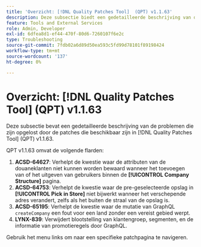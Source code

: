 ```yaml
---
title: 'Overzicht: [!DNL Quality Patches Tool]  (QPT) v1.1.63'
description: Deze subsectie biedt een gedetailleerde beschrijving van de problemen die zijn opgelost door de patches die beschikbaar zijn in  [!DNL Quality Patches Tool]  (QPT) v1.1.63.
feature: Tools and External Services
role: Admin, Developer
exl-id: 6dfea8d1-ef44-470f-80d6-7260107f6e2c
type: Troubleshooting
source-git-commit: 7fdb02a6d89d50ea593c5fd99d78101f89198424
workflow-type: tm+mt
source-wordcount: '137'
ht-degree: 0%

---
```


# Overzicht: [!DNL Quality Patches Tool] (QPT) v1.1.63

Deze subsectie bevat een gedetailleerde beschrijving van de problemen die zijn opgelost door de patches die beschikbaar zijn in [!DNL Quality Patches Tool] (QPT) v1.1.63.

QPT v1.1.63 omvat de volgende flarden:

1. **ACSD-64627**: Verhelpt de kwestie waar de attributen van de douaneklanten niet kunnen worden bewaard wanneer het toevoegen van of het uitgeven van gebruikers binnen de **[!UICONTROL Company Structure]** pagina.
1. **ACSD-64753**: Verhelpt de kwestie waar de pre-geselecteerde opslag in **[!UICONTROL Pick in Store]** niet bijwerkt wanneer het verschepende adres verandert, zelfs als het buiten de straal van de opslag is.
1. **ACSD-65195**: Verhelpt de kwestie waar de mutatie van GraphQL `createCompany` een fout voor een land zonder een vereist gebied werpt.
1. **LYNX-839**: Verwijdert blootstelling van klantengroep, segmenten, en de informatie van promotieregels door GraphQL.

Gebruik het menu links om naar een specifieke patchpagina te navigeren.
